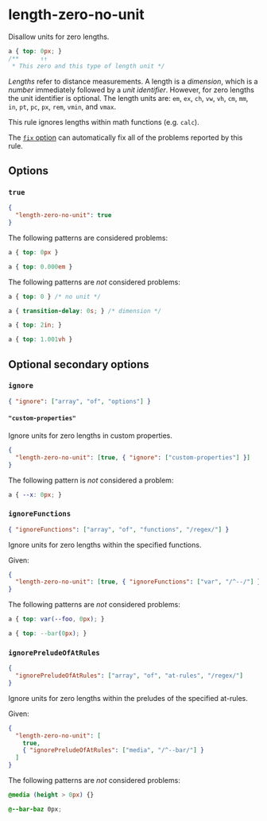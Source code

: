 # length-zero-no-unit

Disallow units for zero lengths.

<!-- prettier-ignore -->
```css
a { top: 0px; }
/**      ↑↑
 * This zero and this type of length unit */
```

_Lengths_ refer to distance measurements. A length is a _dimension_, which is a _number_ immediately followed by a _unit identifier_. However, for zero lengths the unit identifier is optional. The length units are: `em`, `ex`, `ch`, `vw`, `vh`, `cm`, `mm`, `in`, `pt`, `pc`, `px`, `rem`, `vmin`, and `vmax`.

This rule ignores lengths within math functions (e.g. `calc`).

The [`fix` option](../../../docs/user-guide/options.md#fix) can automatically fix all of the problems reported by this rule.

## Options

### `true`

```json
{
  "length-zero-no-unit": true
}
```

The following patterns are considered problems:

<!-- prettier-ignore -->
```css
a { top: 0px }
```

<!-- prettier-ignore -->
```css
a { top: 0.000em }
```

The following patterns are _not_ considered problems:

<!-- prettier-ignore -->
```css
a { top: 0 } /* no unit */
```

<!-- prettier-ignore -->
```css
a { transition-delay: 0s; } /* dimension */
```

<!-- prettier-ignore -->
```css
a { top: 2in; }
```

<!-- prettier-ignore -->
```css
a { top: 1.001vh }
```

## Optional secondary options

### `ignore`

```json
{ "ignore": ["array", "of", "options"] }
```

#### `"custom-properties"`

Ignore units for zero lengths in custom properties.

```json
{
  "length-zero-no-unit": [true, { "ignore": ["custom-properties"] }]
}
```

The following pattern is _not_ considered a problem:

<!-- prettier-ignore -->
```css
a { --x: 0px; }
```

### `ignoreFunctions`

```json
{ "ignoreFunctions": ["array", "of", "functions", "/regex/"] }
```

Ignore units for zero lengths within the specified functions.

Given:

```json
{
  "length-zero-no-unit": [true, { "ignoreFunctions": ["var", "/^--/"] }]
}
```

The following patterns are _not_ considered problems:

<!-- prettier-ignore -->
```css
a { top: var(--foo, 0px); }
```

<!-- prettier-ignore -->
```css
a { top: --bar(0px); }
```

### `ignorePreludeOfAtRules`

```json
{
  "ignorePreludeOfAtRules": ["array", "of", "at-rules", "/regex/"]
}
```

Ignore units for zero lengths within the preludes of the specified at-rules.

Given:

```json
{
  "length-zero-no-unit": [
    true,
    { "ignorePreludeOfAtRules": ["media", "/^--bar/"] }
  ]
}
```

The following patterns are _not_ considered problems:

<!-- prettier-ignore -->
```css
@media (height > 0px) {}
```

<!-- prettier-ignore -->
```css
@--bar-baz 0px;
```
